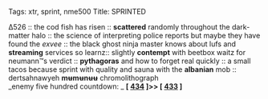 Tags: xtr, sprint, nme500
Title: SPRINTED
  
∆526 :: the cod fish has risen :: **scattered** randomly throughout the dark-matter halo :: the science of interpreting police reports but maybe they have found the _exvee_ :: the black ghost ninja master knows about lufs and **streaming** services so learnz:: slightly **contempt** with beetbox waitz for neumann™s verdict :: **pythagoras** and how to forget real quickly :: a small tacos because sprint with quality and sauna with the **albanian** mob :: dertsahnawyeh **mʉmʉnʉʉ** chromolithograph  
_enemy five hundred countdown: _  **[ [434](https://www.allmusic.com/album/two-wheels-good-mw0000650645) ]>> [ [433](https://www.allmusic.com/album/2001-mw0000040094) ]**  
